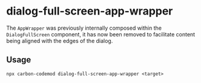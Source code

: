 # dialog-full-screen-app-wrapper

The `AppWrapper` was previously internally composed within the `DialogFullScreen` component, it has now been removed to facilitate content being aligned with the edges of the dialog.

## Usage

`npx carbon-codemod dialog-full-screen-app-wrapper <target>`
